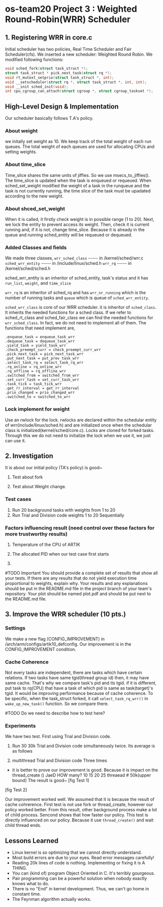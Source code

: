 # os-team20 Project 3 : Weighted Round-Robin(WRR) Scheduler

## 1. Registering WRR in core.c
Initial scheduler has two policies, Real Time Scheduler and Fair Scheduler(cfs). We inserted a new scheduler: Weighted Round Robin.
We modified following functions:
```c
void sched_fork(struct task_struct *);
struct task_struct * pick_next_task(struct rq *);
void rt_mutext_setprio(struct task_struct *, int);
void __setscheduler(struct rq *, struct task_struct *, int, int);
void __init sched_init(void);
int cpu_cgroup_can_attach(struct cgroup *, struct cgroup_taskset *);
```

## High-Level Design & Implementation
Our scheduler basically follows T.A's policy.

### About weight
we initally set weight as 10.
We keep track of the total weight of each run queues.
The total weight of each queues are used for allocating CPUs and setting weights.


### About time_slice
Time_slice shares the same units of jiffies. So we use msecs_to_jiffies().
The time_slice is updated when the task is enqueued or requeued. 
When sched_set_weight modified the weight of a task in the runqueue and the task is not currently running, the time slice of the task must be upadated according to the new weight. 


### About shced_set_weight
When it is called, it firstly check weight is in possible range (1 to 20).
Next, we lock the entity to prevent access its weight.
Then, check it is current running and, if it is not, change time_slice. Because it is already in the queue and running sched_entity will be requeued or dequeued.

### Added Classes and fields
We made three classes,
`wrr_sched_class`   ----- in /kernel/sched/wrr.c
`sched_wrr_entity`  ----- in /include/linux/sched.h
`wrr_rq`            ----- in /kernel/sched/sched.h

sched_wrr_entity is an inheritor of sched_entity, task's status and it has `run_list`, `weight`, and `time_slice`

`wrr_rq` is an inheritor of sched_rq and has `wrr_nr_running` which is the number of running tasks and `queue` which is queue of `sched_wrr_entity`.

`sched_wrr_class` is core of our WRR scheduler. it is inheritor of `sched_class`. It inherits the needed functions for a sched class.
If we refer to sched_rt_class and sched_fair_class we can find the needed functions for `wrr_sched_class`. In fact, we do not need to implement all of them. The functions that need implement are,

    .enqueue_task = enqueue_task_wrr
    .dequeue_task = dequeue_task_wrr
    .yield_task = yield_task_wrr
    .check_preempt_curr = check_preempt_curr_wrr
    .pick_next_task = pick_next_task_wrr
    .put_next_task = put_prev_task_wrr
    .select_task_rq = select_task_rq_wrr
    .rq_online = rq_online_wrr
    .rq_offline = rq_offline_wrr
    .switched_from = switched_from_wrr
    .set_curr_task = set_curr_task_wrr
    .task_tick = task_tick_wrr
    .get_rr_interval = get_rr_interval
    .prio_changed = prio_changed_wrr
    .switched_to = switched_to_wrr

### Lock implement for weight
Use an rwlock for the lock. rwlocks are declared within the schedular entity of wrr(include/linux/sched.h) and are initialized once when the schedular class is initialized(kernel/sched/core.c). Locks are cloned for forked tasks. Through this we do not need to initialize the lock when we use it, we just can use it.

## 2. Investigation
It is about our initial policy (TA's policy) is good~

1. Test about fork

2. Test about Weight change.

### Test cases
1. Run 20 background tasks with weights from 1 to 20
2. Run Trial and Division code weights 1 to 20 Sequentially

### Factors influencing result (need control over these factors for more trustworthy results)
1. Temperature of the CPU of ARTIK
2. The allocated PID when our test case first starts

1.
#TODO Important
You should provide a complete set of results that show all your tests. If there are any results that do not yield execution time proportional to weights, explain why. Your results and any explanations should be put in the README.md file in the project branch of your team's repository. Your plot should be named plot.pdf and should be put next to the README.md file.


## 3. Improve the WRR scheduler (10 pts.)
### Settings
 We make a new flag (CONFIG_IMPROVEMENT) in /arch/arm/configs/artik10_defconfig. Our improvement is in the CONFIG_IMPROVEMENT condition. 

### Cache Coherence
  Not every tasks are independent, there are tasks which have certain relations. If two tasks have same tgid(thread group id) then, it may have same cache. That's why we compare task's pid and its tgid. if it is different, put task to rq(CPU) that have a task of which pid is same as task(target)'s tgid. It would be improving performance because of cache coherence. To be specific, when the task_struct forked, it call `select_task_rq_wrr()` in `wake_up_new_task()` function. So we compare there.

#TODO Do we need to describe how to test here?
  
### Experiments
 We have two test. First using Trial and Division code.
 1. Run 30 30k Trial and Division code simultaneously twice. Its average is as follows

 2. multithread Trial and Division code Three times
 - it is better to prove our improvement is good. Because it is impact on the thread_create ()
 JaeD HOW many?
10 15 20 25  threaead #
50k(upper bound)
 The result is good~
 [fig Test 1]
 
 [fig Test 2]
 
Our improvement worked well. We assumed that it is because the result of cache cohrerence.
First test is not use fork or thread_create, however our policy worked better. From this result, other background process make a lot of child process. 
Sencond shows that how faster our policy. This test is directly influenced on our policy. Because it use `thread_create()` and wait child thread ends.




## Lessons Learned
* Linux kernel is so optimizing that we cannot directly understand.
* Most build errors are due to your eyes. Read error messages carefully!
* Reading 20k lines of code is nothing. Implementing or fixing it is A THING.
* You can (kind of) program Object Oriented in C. It's terribly gourgeous.
* Pair programming can be a powerful solution when nobody exactly knows what to do.
* There is no "End" in kernel development. Thus, we can't go home in constant time.
* The Feynman algorithm actually works.
